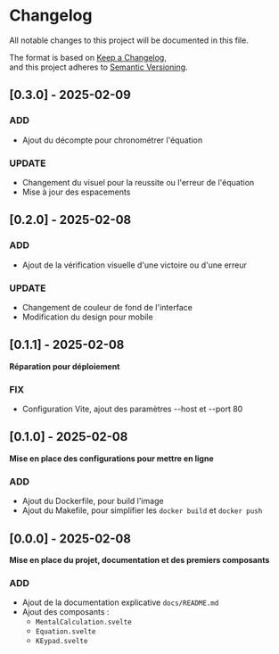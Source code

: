 # Changelog

All notable changes to this project will be documented in this file.

The format is based on [Keep a Changelog](https://keepachangelog.com/en/1.1.0/),  
and this project adheres to [Semantic Versioning](https://semver.org/spec/v2.0.0.html).

## [0.3.0] - 2025-02-09

### ADD

- Ajout du décompte pour chronométrer l'équation

### UPDATE

- Changement du visuel pour la reussite ou l'erreur de l'équation
- Mise à jour des espacements

## [0.2.0] - 2025-02-08

### ADD

- Ajout de la vérification visuelle d'une victoire ou d'une erreur

### UPDATE

- Changement de couleur de fond de l'interface
- Modification du design pour mobile


## [0.1.1] - 2025-02-08

**Réparation pour déploiement**

### FIX 
- Configuration Vite, ajout des paramètres --host et --port 80

## [0.1.0] - 2025-02-08

**Mise en place des configurations pour mettre en ligne**

### ADD

- Ajout du Dockerfile, pour build l'image
- Ajout du Makefile, pour simplifier les `docker build` et `docker push`

## [0.0.0] - 2025-02-08

**Mise en place du projet, documentation et des premiers composants**

### ADD

- Ajout de la documentation explicative `docs/README.md`
- Ajout des composants :
  - `MentalCalculation.svelte`
  - `Equation.svelte`
  - `KEypad.svelte`